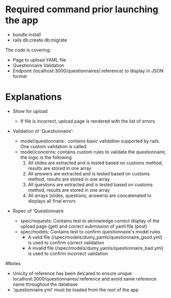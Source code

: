 # Required command prior launching the app
* bundle install
* rails db:create db:migrate

The code is covering:

* Page to upload YAML file
* Questionnaire Validation
* Endpoint (localhost:3000/questionnaires/:reference) to display in JSON format



# Explanations
* Show for upload
  * If file is incorrect, upload page is rendered with the list of errors.
* Validation of 'Questionnaire':
  * model/questionnaire : contains basic validation supported by rails. One custom validation is called.
  * model/concerns: contains custom rules to validate the questionnaire, the logic is the following
    1. All slides are extracted and is tested based on customs method, results are stored in one array
    2. All answers are extracted and is tested based on customs method, results are stored in one array
    3. All questions are extracted and is tested based on customs method, results are stored in one array
    4. All arrays (slides, questions, answers) are concatenated to displays all final errors

* Rspec of 'Questionnaire
  * spec/requests: Contains test to aknowledge correct display of the upload page (get) and correct submission of yaml file (post)
  * spec/models: Contains test to confirm questionnaire's model rules
    * A valid file (/spec/models/dumy_yamls/questionnaire_good.yml) is used to confirm correct validation
    * A invalid file (/spec/models/dumy_yamls/questionnaire_bad.yml) is used to confirm incorrect validation

#Notes
* Unicity of reference has been delcared to ensure unique localhost:3000/questionnaires/:reference and avoid same reference name throughout the database
* 'questionnaire.yml' must be loaded from the root of the app
